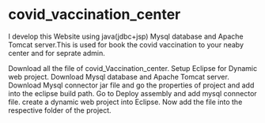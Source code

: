 # covid_vaccination_center
I develop this Website using java(jdbc+jsp) Mysql database and Apache Tomcat server.This is used for book the covid vaccination to your neaby center and for seprate admin.

Download all the file of covid_Vaccination_center.
Setup Eclipse for Dynamic web project.
Download Mysql database and Apache Tomcat server.
Download Mysql connector jar file and go the properties of project and add into the eclipse build path.
Go to Deploy assembly and add mysql connector file.
create a dynamic web project into Eclipse.
Now add the file into the respective folder of the project.   
